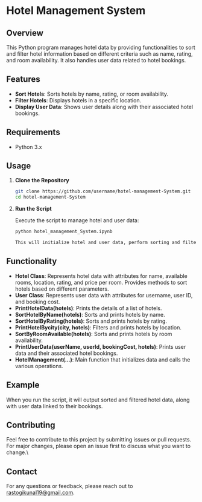 # Hotel Management System

## Overview

This Python program manages hotel data by providing functionalities to sort and filter hotel information based on different criteria such as name, rating, and room availability. It also handles user data related to hotel bookings.

## Features

- **Sort Hotels**: Sorts hotels by name, rating, or room availability.
- **Filter Hotels**: Displays hotels in a specific location.
- **Display User Data**: Shows user details along with their associated hotel bookings.

## Requirements

- Python 3.x

## Usage

1. **Clone the Repository**

    ```bash
    git clone https://github.com/username/hotel-management-System.git
    cd hotel-management-System


2. **Run the Script**

    Execute the script to manage hotel and user data:

    ```bash
    python hotel_management_System.ipynb

    This will initialize hotel and user data, perform sorting and filtering operations, and display the results.

## Functionality

- **Hotel Class**: Represents hotel data with attributes for name, available rooms, location, rating, and price per room. Provides methods to sort hotels based on different parameters.
- **User Class**: Represents user data with attributes for username, user ID, and booking cost.
- **PrintHotelData(hotels)**: Prints the details of a list of hotels.
- **SortHotelByName(hotels)**: Sorts and prints hotels by name.
- **SortHotelByRating(hotels)**: Sorts and prints hotels by rating.
- **PrintHotelBycity(city, hotels)**: Filters and prints hotels by location.
- **SortByRoomAvailable(hotels)**: Sorts and prints hotels by room availability.
- **PrintUserData(userName, userId, bookingCost, hotels)**: Prints user data and their associated hotel bookings.
- **HotelManagement(...)**: Main function that initializes data and calls the various operations.

## Example

When you run the script, it will output sorted and filtered hotel data, along with user data linked to their bookings.

## Contributing

Feel free to contribute to this project by submitting issues or pull requests. For major changes, please open an issue first to discuss what you want to change.\

## Contact

For any questions or feedback, please reach out to <rastogikunal19@gmail.com>.
